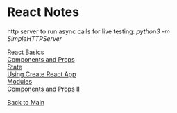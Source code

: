 # React Notes

http server to run async calls for live testing: *python3 -m SimpleHTTPServer*

[React Basics](01-basics.md)<br>
[Components and Props](02-components.md)<br>
[State](03-state.md)<br>
[Using Create React App](04-reactapp.md)<br>
[Modules](05-modules.md)<br>
[Components and Props II](06-components02.md)<br>



[Back to Main](../README.md)